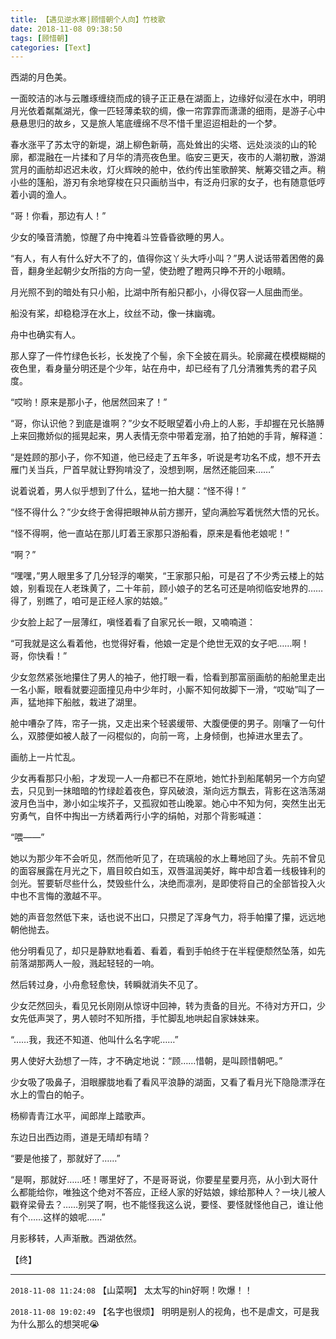 ```yaml
---
title: 【遇见逆水寒|顾惜朝个人向】竹枝歌
date: 2018-11-08 09:38:50
tags: [顾惜朝]
categories: [Text]
---
```


<p dir="ltr"  >西湖的月色美。</p> 
<p dir="ltr"  >一面皎洁的冰与云雕琢缠绕而成的镜子正正悬在湖面上，边缘好似浸在水中，明明月光依着粼粼湖光，像一匹轻薄柔软的绸，像一帘霏霏而潇潇的细雨，是游子心中悬悬思归的故乡，又是旅人笔底缠绵不尽不惜千里迢迢相赴的一个梦。</p> 
<p dir="ltr"  >春水涨平了苏太守的新堤，湖上柳色新萌，高处耸出的尖塔、远处淡淡的山的轮廓，都混融在一片揉和了月华的清亮夜色里。临安三更天，夜市的人潮初散，游湖赏月的画舫却迟迟未收，灯火辉映的舱中，依约传出笙歌醉笑、觥筹交错之声。稍小些的篷船，游刃有余地穿梭在只只画舫当中，有泛舟归家的女子，也有随意低哼着小调的渔人。</p> 
<p dir="ltr"  >“哥！你看，那边有人！”</p> 
<p dir="ltr"  >少女的嗓音清脆，惊醒了舟中掩着斗笠昏昏欲睡的男人。</p> 
<p dir="ltr"  >“有人，有人有什么好大不了的，值得你这丫头大呼小叫？”男人说话带着困倦的鼻音，翻身坐起朝少女所指的方向一望，使劲瞪了瞪两只睁不开的小眼睛。</p> 
<p dir="ltr"  >月光照不到的暗处有只小船，比湖中所有船只都小，小得仅容一人屈曲而坐。</p> 
<p dir="ltr"  >船没有桨，却稳稳浮在水上，纹丝不动，像一抹幽魂。</p> 
<p dir="ltr"  >舟中也确实有人。</p> 
<p dir="ltr"  >那人穿了一件竹绿色长衫，长发挽了个髻，余下全披在肩头。轮廓藏在模模糊糊的夜色里，看身量分明还是个少年，站在舟中，却已经有了几分清雅隽秀的君子风度。</p> 
<p dir="ltr"  >“哎哟！原来是那小子，他居然回来了！”</p> 
<p dir="ltr"  >“哥，你认识他？到底是谁啊？”少女不眨眼望着小舟上的人影，手却握在兄长胳膊上来回撒娇似的摇晃起来，男人表情无奈中带着宠溺，拍了拍她的手背，解释道：</p> 
<p dir="ltr"  >“是姓顾的那小子，你不知道，他已经走了五年多，听说是考功名不成，想不开去雁门关当兵，尸首早就让野狗啃没了，没想到啊，居然还能回来……”</p> 
<p dir="ltr"  >说着说着，男人似乎想到了什么，猛地一拍大腿：“怪不得！”</p> 
<p dir="ltr"  >“怪不得什么？”少女终于舍得把眼神从前方挪开，望向满脸写着恍然大悟的兄长。</p> 
<p dir="ltr"  >“怪不得啊，他一直站在那儿盯着王家那只游船看，原来是看他老娘呢！”</p> 
<p dir="ltr"  >“啊？”</p> 
<p dir="ltr"  >“嘿嘿，”男人眼里多了几分轻浮的嘲笑，“王家那只船，可是召了不少秀云楼上的姑娘，别看现在人老珠黄了，二十年前，顾小娘子的艺名可还是响彻临安地界的……得了，别瞧了，咱可是正经人家的姑娘。”</p> 
<p dir="ltr"  >少女脸上起了一层薄红，嗔怪着看了自家兄长一眼，又喃喃道：</p> 
<p dir="ltr"  >“可我就是这么看着他，也觉得好看，他娘一定是个绝世无双的女子吧……啊！哥，你快看！”</p> 
<p dir="ltr"  >少女忽然紧张地攥住了男人的袖子，他打眼一看，恰看到那富丽画舫的船舱里走出一名小厮，眼看就要迎面撞见舟中少年时，小厮不知何故脚下一滑，“哎呦”叫了一声，猛地摔下船舷，栽进了湖里。</p> 
<p dir="ltr"  >舱中嘈杂了阵，帘子一挑，又走出来个轻裘缓带、大腹便便的男子。刚嚷了一句什么，双膝便如被人敲了一闷棍似的，向前一弯，上身倾倒，也掉进水里去了。</p> 
<p dir="ltr"  >画舫上一片忙乱。</p> 
<p dir="ltr"  >少女再看那只小船，才发现一人一舟都已不在原地，她忙扑到船尾朝另一个方向望去，只见到一抹暗暗的竹绿趁着夜色，穿风破浪，渐向远方飘去，背影在这浩荡湖波月色当中，渺小如尘埃芥子，又孤寂如苍山晚翠。她心中不知为何，突然生出无穷勇气，自怀中掏出一方绣着两行小字的绢帕，对那个背影喊道：</p> 
<p dir="ltr"  >“喂——”</p> 
<p dir="ltr"  >她以为那少年不会听见，然而他听见了，在琉璃般的水上蓦地回了头。先前不曾见的面容展露在月光之下，眉目皎白如玉，双唇温润美好，眸中却含着一线极锋利的剑光。誓要斩尽些什么，焚毁些什么，决绝而凛冽，是即使将自己的全部皆投入火中也不言悔的激越不平。</p> 
<p dir="ltr"  >她的声音忽然低下来，话也说不出口，只攒足了浑身气力，将手帕攥了攥，远远地朝他抛去。</p> 
<p dir="ltr"  >他分明看见了，却只是静默地看着、看着，看到手帕终于在半程便颓然坠落，如先前落湖那两人一般，溅起轻轻的一响。</p> 
<p dir="ltr"  >然后转过身，小舟愈轻愈快，转瞬就消失不见了。</p> 
<p dir="ltr"  >少女茫然回头，看见兄长刚刚从惊讶中回神，转为责备的目光。不待对方开口，少女先低声哭了，男人顿时不知所措，手忙脚乱地哄起自家妹妹来。</p> 
<p dir="ltr"  >“……我，我还不知道、他叫什么名字呢……”</p> 
<p dir="ltr"  >男人使好大劲想了一阵，才不确定地说：“顾……惜朝，是叫顾惜朝吧。”</p> 
<p dir="ltr"  >少女吸了吸鼻子，泪眼朦胧地看了看风平浪静的湖面，又看了看月光下隐隐漂浮在水上的雪白的帕子。</p> 
<p dir="ltr"  >杨柳青青江水平，闻郎岸上踏歌声。</p> 
<p dir="ltr"  >东边日出西边雨，道是无晴却有晴？</p> 
<p dir="ltr"  >“要是他接了，那就好了……”</p> 
<p dir="ltr"  >“是啊，那就好……呸！哪里好了，不是哥哥说，你要星星要月亮，从小到大哥什么都能给你，唯独这个绝对不答应，正经人家的好姑娘，嫁给那种人？一块儿被人戳脊梁骨去？……别哭了啊，也不能怪我这么说，要怪、要怪就怪他自己，谁让他有个……这样的娘呢……”</p> 
<p dir="ltr"  >月影移转，人声渐散。西湖依然。</p> 
<p dir="ltr"  >【终】</p>

<!-- more -->

---

`2018-11-08 11:24:08` 【山菜啊】 太太写的hin好啊！吹爆！！

`2018-11-08 19:02:49` 【名字也很烦】 明明是别人的视角，也不是虐文，可是我为什么那么的想哭呢😭
